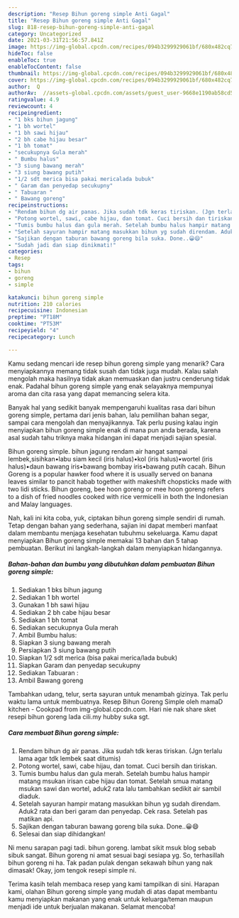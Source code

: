```yaml
---
description: "Resep Bihun goreng simple Anti Gagal"
title: "Resep Bihun goreng simple Anti Gagal"
slug: 818-resep-bihun-goreng-simple-anti-gagal
category: Uncategorized
date: 2021-03-31T21:56:57.841Z
image: https://img-global.cpcdn.com/recipes/094b3299929061bf/680x482cq70/bihun-goreng-simple-foto-resep-utama.jpg
hideToc: false
enableToc: true
enableTocContent: false
thumbnail: https://img-global.cpcdn.com/recipes/094b3299929061bf/680x482cq70/bihun-goreng-simple-foto-resep-utama.jpg
cover: https://img-global.cpcdn.com/recipes/094b3299929061bf/680x482cq70/bihun-goreng-simple-foto-resep-utama.jpg
author:  Q
authorAv:  //assets-global.cpcdn.com/assets/guest_user-9668e1190ab58cd58d666d5934e79c79da2e02f4421a6ed9abc4b163da97d6e7.png
ratingvalue: 4.9
reviewcount: 4
recipeingredient:
- "1 bks bihun jagung"
- "1 bh wortel"
- "1 bh sawi hijau"
- "2 bh cabe hijau besar"
- "1 bh tomat"
- "secukupnya Gula merah"
- " Bumbu halus"
- "3 siung bawang merah"
- "3 siung bawang putih"
- "1/2 sdt merica bisa pakai mericalada bubuk"
- " Garam dan penyedap secukupny"
- " Tabuaran "
- " Bawang goreng"
recipeinstructions:
- "Rendam bihun dg air panas. Jika sudah tdk keras tiriskan. (Jgn terlalu lama agar tdk lembek saat ditumis)"
- "Potong wortel, sawi, cabe hijau, dan tomat. Cuci bersih dan tiriskan."
- "Tumis bumbu halus dan gula merah. Setelah bumbu halus hampir matang msukan irisan cabe hijau dan tomat. Setelah smua matang msukan sawi dan wortel, aduk2 rata lalu tambahkan sedikit air sambil diaduk."
- "Setelah sayuran hampir matang masukkan bihun yg sudah direndam. Aduk2 rata dan beri garam dan penyedap. Cek rasa. Setelah pas matikan api."
- "Sajikan dengan taburan bawang goreng bila suka. Done..😀😄"
- "Sudah jadi dan siap dinikmati!"
categories:
- Resep
tags:
- bihun
- goreng
- simple

katakunci: bihun goreng simple 
nutrition: 210 calories
recipecuisine: Indonesian
preptime: "PT18M"
cooktime: "PT53M"
recipeyield: "4"
recipecategory: Lunch

---
```



Kamu sedang mencari ide resep bihun goreng simple yang menarik? Cara menyiapkannya memang tidak susah dan tidak juga mudah. Kalau salah mengolah maka hasilnya tidak akan memuaskan dan justru cenderung tidak enak. Padahal bihun goreng simple yang enak selayaknya mempunyai aroma dan cita rasa yang dapat memancing selera kita.


Banyak hal yang sedikit banyak mempengaruhi kualitas rasa dari bihun goreng simple, pertama dari jenis bahan, lalu pemilihan bahan segar, sampai cara mengolah dan menyajikannya. Tak perlu pusing kalau ingin menyiapkan bihun goreng simple enak di mana pun anda berada, karena asal sudah tahu triknya maka hidangan ini dapat menjadi sajian spesial.

Bihun goreng simple. bihun jagung rendam air hangat sampai lembek,sisihkan•labu siam kecil (iris halus)•kol (iris halus)•wortel (iris halus)•daun bawang iris•bawang bombay iris•bawang putih cacah. Bihun Goreng is a popular hawker food where it is usually served on banana leaves similar to pancit habab together with makeshift chopsticks made with two lidi sticks. Bihun goreng, bee hoon goreng or mee hoon goreng refers to a dish of fried noodles cooked with rice vermicelli in both the Indonesian and Malay languages.


Nah, kali ini kita coba, yuk, ciptakan bihun goreng simple sendiri di rumah. Tetap dengan bahan yang sederhana, sajian ini dapat memberi manfaat dalam membantu menjaga kesehatan tubuhmu sekeluarga. Kamu dapat menyiapkan Bihun goreng simple memakai 13 bahan dan 5 tahap pembuatan. Berikut ini langkah-langkah dalam menyiapkan hidangannya.

<!--inarticleads1-->

##### Bahan-bahan dan bumbu yang dibutuhkan dalam pembuatan Bihun goreng simple:

1. Sediakan 1 bks bihun jagung
1. Sediakan 1 bh wortel
1. Gunakan 1 bh sawi hijau
1. Sediakan 2 bh cabe hijau besar
1. Sediakan 1 bh tomat
1. Sediakan secukupnya Gula merah
1. Ambil  Bumbu halus:
1. Siapkan 3 siung bawang merah
1. Persiapkan 3 siung bawang putih
1. Siapkan 1/2 sdt merica (bisa pakai merica/lada bubuk)
1. Siapkan  Garam dan penyedap secukupny
1. Sediakan  Tabuaran :
1. Ambil  Bawang goreng


Tambahkan udang, telur, serta sayuran untuk menambah gizinya. Tak perlu waktu lama untuk membuatnya. Resep Bihun Goreng Simple oleh mamaD kitchen - Cookpad from img-global.cpcdn.com. Hari nie nak share sket resepi bihun goreng lada cili.my hubby suka sgt. 

<!--inarticleads2-->

##### Cara membuat Bihun goreng simple:

1. Rendam bihun dg air panas. Jika sudah tdk keras tiriskan. (Jgn terlalu lama agar tdk lembek saat ditumis)
1. Potong wortel, sawi, cabe hijau, dan tomat. Cuci bersih dan tiriskan.
1. Tumis bumbu halus dan gula merah. Setelah bumbu halus hampir matang msukan irisan cabe hijau dan tomat. Setelah smua matang msukan sawi dan wortel, aduk2 rata lalu tambahkan sedikit air sambil diaduk.
1. Setelah sayuran hampir matang masukkan bihun yg sudah direndam. Aduk2 rata dan beri garam dan penyedap. Cek rasa. Setelah pas matikan api.
1. Sajikan dengan taburan bawang goreng bila suka. Done..😀😄
1. Selesai dan siap dihidangkan!

Ni menu sarapan pagi tadi. bihun goreng. lambat sikit msuk blog sebab sibuk sangat. Bihun goreng ni amat sesuai bagi sesiapa yg. So, terhasillah bihun goreng ni ha. Tak padan pulak dengan sekawah bihun yang nak dimasak! Okay, jom tengok resepi simple ni. 

Terima kasih telah membaca resep yang kami tampilkan di sini. Harapan kami, olahan Bihun goreng simple yang mudah di atas dapat membantu kamu menyiapkan makanan yang enak untuk keluarga/teman maupun menjadi ide untuk berjualan makanan. Selamat mencoba!
